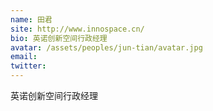 ```yaml
---
name: 田君
site: http://www.innospace.cn/
bio: 英诺创新空间行政经理
avatar: /assets/peoples/jun-tian/avatar.jpg
email: 
twitter: 
---
```

英诺创新空间行政经理
